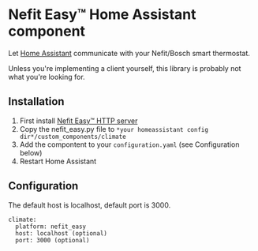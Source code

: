 # Nefit Easy™ Home Assistant component

Let [Home Assistant](http://home-assistant.io) communicate with your Nefit/Bosch smart thermostat.

Unless you're implementing a client yourself, this library is probably not what you're looking for.

## Installation

1. First install [Nefit Easy™ HTTP server](https://github.com/robertklep/nefit-easy-http-server)
2. Copy the nefit_easy.py file to `*your homeassistant config dir*/custom_components/climate`
3. Add the compontent to your `configuration.yaml` (see Configuration below)
4. Restart Home Assistant

## Configuration
The default host is localhost, default port is 3000.
```
climate:
  platform: nefit_easy
  host: localhost (optional)
  port: 3000 (optional)
```
